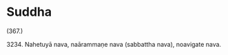 

# Suddha







(367.)

3234\. Nahetuyā nava, naārammaṇe nava (sabbattha nava), noavigate nava.




